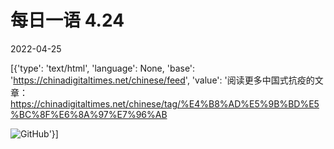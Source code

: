 # 每日一语 4.24

2022-04-25

[{'type': 'text/html', 'language': None, 'base': 'https://chinadigitaltimes.net/chinese/feed', 'value': '阅读更多中国式抗疫的文章：https://chinadigitaltimes.net/chinese/tag/%E4%B8%AD%E5%9B%BD%E5%BC%8F%E6%8A%97%E7%96%AB

![GitHub](https://chinadigitaltimes.net/chinese/files/2022/04/4.24.jpg)'}]